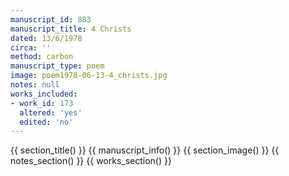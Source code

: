 ```yaml
---
manuscript_id: 883
manuscript_title: 4 Christs
dated: 13/6/1978
circa: ''
method: carbon
manuscript_type: poem
image: poem1978-06-13-4_christs.jpg
notes: null
works_included:
- work_id: 173
  altered: 'yes'
  edited: 'no'
---
```


{{ section_title() }}
{{ manuscript_info() }}
{{ section_image() }}
{{ notes_section() }}
{{ works_section() }}
